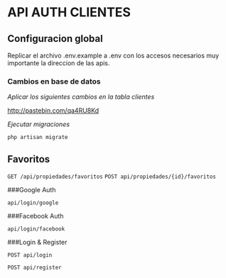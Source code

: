 # API AUTH CLIENTES

## Configuracion global

Replicar el archivo .env.example a .env con los accesos necesarios
muy importante la direccion de las apis.


### Cambios en base de datos
*Aplicar los siguientes cambios en la tabla clientes*

http://pastebin.com/qa4RU8Kd

*Ejecutar migraciones*

`php artisan migrate`

## Favoritos

`GET /api/propiedades/favoritos`
`POST api/propiedades/{id}/favoritos`

###Google Auth

`api/login/google`

###Facebook Auth

`api/login/facebook`


###Login & Register

`POST api/login`

`POST api/register`


